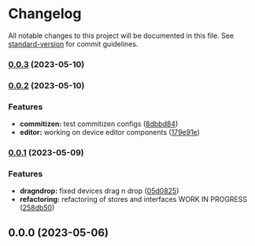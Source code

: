 # Changelog

All notable changes to this project will be documented in this file. See [standard-version](https://github.com/conventional-changelog/standard-version) for commit guidelines.

### [0.0.3](https://github.com/swolley/midicontroller/compare/v0.0.2...v0.0.3) (2023-05-10)

### [0.0.2](https://github.com/swolley/midicontroller/compare/v0.0.1...v0.0.2) (2023-05-10)


### Features

* **commitizen:** test commitizen configs ([8dbbd84](https://github.com/swolley/midicontroller/commit/8dbbd84a751a8edd23e91deba62c21c03538dd74))
* **editor:** working on device editor components ([179e91e](https://github.com/swolley/midicontroller/commit/179e91ee321da0705cbcf7696573c428c47cccc2))

### [0.0.1](https://github.com/swolley/midicontroller/compare/v0.0.0...v0.0.1) (2023-05-09)


### Features

* **dragndrop:** fixed devices drag n drop ([05d0825](https://github.com/swolley/midicontroller/commit/05d08259d40822147c9e9c135b8204d787854df0))
* **refactoring:** refactoring of stores and interfaces WORK IN PROGRESS ([258db50](https://github.com/swolley/midicontroller/commit/258db50706d335a80e78aead6a2488bf46893588))

## 0.0.0 (2023-05-06)
